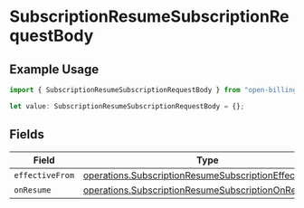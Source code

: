 # SubscriptionResumeSubscriptionRequestBody

## Example Usage

```typescript
import { SubscriptionResumeSubscriptionRequestBody } from "open-billing/models/operations";

let value: SubscriptionResumeSubscriptionRequestBody = {};
```

## Fields

| Field                                                                                                                            | Type                                                                                                                             | Required                                                                                                                         | Description                                                                                                                      |
| -------------------------------------------------------------------------------------------------------------------------------- | -------------------------------------------------------------------------------------------------------------------------------- | -------------------------------------------------------------------------------------------------------------------------------- | -------------------------------------------------------------------------------------------------------------------------------- |
| `effectiveFrom`                                                                                                                  | [operations.SubscriptionResumeSubscriptionEffectiveFrom](../../models/operations/subscriptionresumesubscriptioneffectivefrom.md) | :heavy_minus_sign:                                                                                                               | N/A                                                                                                                              |
| `onResume`                                                                                                                       | [operations.SubscriptionResumeSubscriptionOnResume](../../models/operations/subscriptionresumesubscriptiononresume.md)           | :heavy_minus_sign:                                                                                                               | N/A                                                                                                                              |